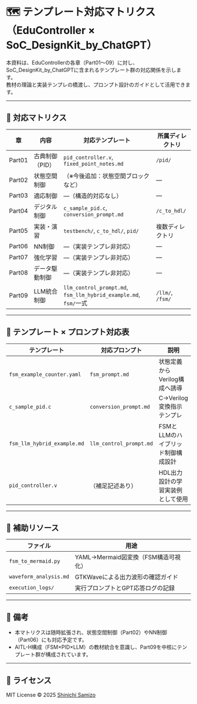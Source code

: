 # 🗺️ テンプレート対応マトリクス（EduController × SoC_DesignKit_by_ChatGPT）

本資料は、EduControllerの各章（Part01〜09）に対し、  
SoC_DesignKit_by_ChatGPTに含まれるテンプレート群の対応関係を示します。  
教材の理論と実装テンプレの橋渡し、プロンプト設計のガイドとして活用できます。

---

## 📘 対応マトリクス

| 章 | 内容 | 対応テンプレート | 所属ディレクトリ |
|----|------|------------------|------------------|
| Part01 | 古典制御（PID） | `pid_controller.v`, `fixed_point_notes.md` | `/pid/` |
| Part02 | 状態空間制御 | （※今後追加：状態空間ブロックなど） | ― |
| Part03 | 適応制御 | ―（構造的対応なし） | ― |
| Part04 | デジタル制御 | `c_sample_pid.c`, `conversion_prompt.md` | `/c_to_hdl/` |
| Part05 | 実装・演習 | `testbench/`, `c_to_hdl/`, `pid/` | 複数ディレクトリ |
| Part06 | NN制御 | ―（実装テンプレ非対応） | ― |
| Part07 | 強化学習 | ―（実装テンプレ非対応） | ― |
| Part08 | データ駆動制御 | ―（実装テンプレ非対応） | ― |
| Part09 | LLM統合制御 | `llm_control_prompt.md`, `fsm_llm_hybrid_example.md`, `fsm/`一式 | `/llm/`, `/fsm/` |

---

## 🔁 テンプレート × プロンプト対応表

| テンプレート | 対応プロンプト | 説明 |
|--------------|----------------|------|
| `fsm_example_counter.yaml` | `fsm_prompt.md` | 状態定義からVerilog構成へ誘導 |
| `c_sample_pid.c` | `conversion_prompt.md` | C→Verilog変換指示テンプレ |
| `fsm_llm_hybrid_example.md` | `llm_control_prompt.md` | FSMとLLMのハイブリッド制御構成設計 |
| `pid_controller.v` | （補足記述あり） | HDL出力設計の学習実装例として使用 |

---

## 🔗 補助リソース

| ファイル | 用途 |
|----------|------|
| `fsm_to_mermaid.py` | YAML→Mermaid図変換（FSM構造可視化） |
| `waveform_analysis.md` | GTKWaveによる出力波形の確認ガイド |
| `execution_logs/` | 実行プロンプトとGPT応答ログの記録 |

---

## 📘 備考

- 本マトリクスは随時拡張され、状態空間制御（Part02）やNN制御（Part06）にも対応予定です。
- AITL-H構成（FSM×PID×LLM）の教材統合を意識し、Part09を中核にテンプレート群が構成されています。

---

## 🔖 ライセンス

MIT License © 2025 [Shinichi Samizo](https://github.com/Samizo-AITL)
